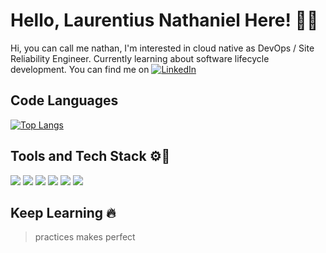 # Hello, Laurentius Nathaniel Here! 🤩👋

Hi, you can call me nathan, I'm interested in cloud native as DevOps / Site Reliability Engineer. Currently learning about software lifecycle development. You can find me on [![LinkedIn](https://raw.githubusercontent.com/MartinHeinz/MartinHeinz/master/linkedin-3-16.png)](https://www.linkedin.com/in/launathiel/)

## Code Languages
[![Top Langs](https://github-readme-stats.vercel.app/api/top-langs/?username=launathiel&exclude_repo=PythonG8-2020&layout=compact&theme=dracula&langs_count=8)](https://github.com/anuraghazra/github-readme-stats)

## Tools and Tech Stack ⚙️🔧
![](https://img.shields.io/badge/OS-Linux-informational?style=flat&logo=linux&logoColor=white&color=2bbc8a) ![](https://img.shields.io/badge/Editor-VSCode-informational?style=flat&logo=visualstudio&logoColor=white&color=2bbc8a) ![](https://img.shields.io/badge/Code-JavaScript-informational?style=flat&logo=javascript&logoColor=white&color=2bbc8a) ![](https://img.shields.io/badge/Tools-Kubernetes-informational?style=flat&logo=kubernetes&logoColor=white&color=2bbc8a) ![](https://img.shields.io/badge/Tools-Docker-informational?style=flat&logo=docker&logoColor=white&color=2bbc8a) ![](https://img.shields.io/badge/Tools-Istio-informational?style=flat&logo=istio&logoColor=white&color=2bbc8a) 

## Keep Learning 🔥
> practices makes perfect
<!---
launathiel/launathiel is a ✨ special ✨ repository because its `README.md` (this file) appears on your GitHub profile.
You can click the Preview link to take a look at your changes.
--->
